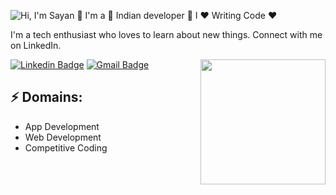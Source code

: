 ![Hi, I'm Sayan 👋 I'm a 🚀 Indian developer 🚀 I ❤️ Writing Code ❤️](https://github.com/ghsayan/ghsayan/blob/master/assets/bio.gif)

I'm a tech enthusiast who loves to learn about new things. Connect with me on LinkedIn.

<img align='right' src='https://media.giphy.com/media/bcKmIWkUMCjVm/giphy.gif' width='200"'>

[![Linkedin Badge](https://img.shields.io/badge/-SayanGhosh-blue?style=flat-square&logo=Linkedin&logoColor=white&link=https://www.linkedin.com/in/sayan-ghosh-bbb994192/)](https://www.linkedin.com/in/sayan-ghosh-bbb994192/)
[![Gmail Badge](https://img.shields.io/badge/-sayanghosh004@gmail.com-d14836?style=flat-square&logo=Gmail&logoColor=white&link=mailto:sayanghosh004@gmail.com)](mailto:sayanghosh004@gmail.com)

## ⚡ Domains:

- App Development
- Web Development
- Competitive Coding
